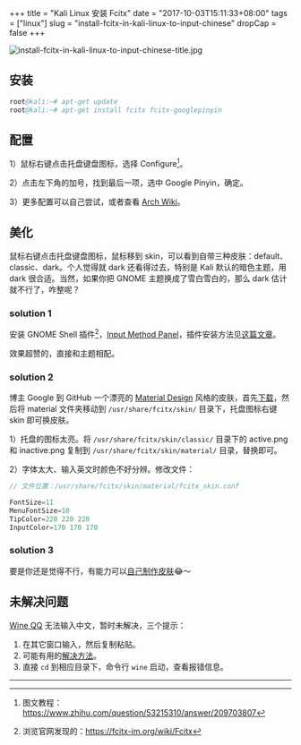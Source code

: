+++
title = "Kali Linux 安装 Fcitx"
date = "2017-10-03T15:11:33+08:00"
tags = ["linux"]
slug = "install-fcitx-in-kali-linux-to-input-chinese"
dropCap = false
+++

![install-fcitx-in-kali-linux-to-input-chinese-title.jpg](/images/install-fcitx-in-kali-linux-to-input-chinese-title.jpg "使用 Fcitx 在 Kali Linux 上优雅地输入中文")

## 安装

```s
root@kali:~# apt-get update
root@kali:~# apt-get install fcitx fcitx-googlepinyin
```

## 配置

1）鼠标右键点击托盘键盘图标，选择 Configure[^1]。

2）点击左下角的加号，找到最后一项，选中 Google Pinyin，确定。

3）更多配置可以自己尝试，或者查看 [Arch Wiki](https://wiki.archlinux.org/index.php/Fcitx)。

## 美化

鼠标右键点击托盘键盘图标，鼠标移到 skin，可以看到自带三种皮肤：default、classic、dark。个人觉得就 dark 还看得过去，特别是 Kali 默认的暗色主题，用 dark 很合适。当然，如果你把 GNOME 主题换成了雪白雪白的，那么 dark 估计就不行了，咋整呢？

### solution 1

安装 GNOME Shell 插件[^2]，[Input Method Panel](https://extensions.gnome.org/extension/261/kimpanel/)，插件安装方法见[这篇文章](/tech/how-to-install-gnome-shell-extensions/)。

效果超赞的，直接和主题相配。

### solution 2

博主 Google 到 GitHub 一个漂亮的 [Material Design](https://material.io/) 风格的皮肤，首先[下载](https://github.com/ootaharuki99/fcitx-skin-material)，然后将 material 文件夹移动到 `/usr/share/fcitx/skin/` 目录下，托盘图标右键 skin 即可换皮肤。

1）托盘的图标太亮。将 `/usr/share/fcitx/skin/classic/` 目录下的 active.png 和 inactive.png 复制到 `/usr/share/fcitx/skin/material/` 目录，替换即可。

2）字体太大、输入英文时颜色不好分辨。修改文件：

```c
// 文件位置：/usr/share/fcitx/skin/material/fcitx_skin.conf

FontSize=11
MenuFontSize=10
TipColor=220 220 220
InputColor=170 170 170
```

### solution 3

要是你还是觉得不行，有能力可以[自己制作皮肤](https://forum.suse.org.cn/viewtopic.php?f=16&t=731)😂～

## 未解决问题

[Wine QQ](https://phpcj.org/wineqq/) 无法输入中文，暂时未解决，三个提示：

1. 在其它窗口输入，然后复制粘贴。
2. 可能有用的[解决方法](https://wiki.archlinux.org/index.php/Tencent_QQ)。
3. 直接 `cd` 到相应目录下，命令行 `wine` 启动，查看报错信息。

---

[^1]: 图文教程：https://www.zhihu.com/question/53215310/answer/209703807
[^2]: 浏览官网发现的：https://fcitx-im.org/wiki/Fcitx
